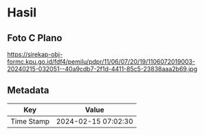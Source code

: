# Hasil

## Foto C Plano

https://sirekap-obj-formc.kpu.go.id/fdf4/pemilu/pdpr/11/06/07/20/19/1106072019003-20240215-032051--40a9cdb7-2f1d-4411-85c5-23838aaa2b69.jpg


## Metadata

| Key        | Value               |
| ---------- | ------------------- |
| Time Stamp | 2024-02-15 07:02:30 |



